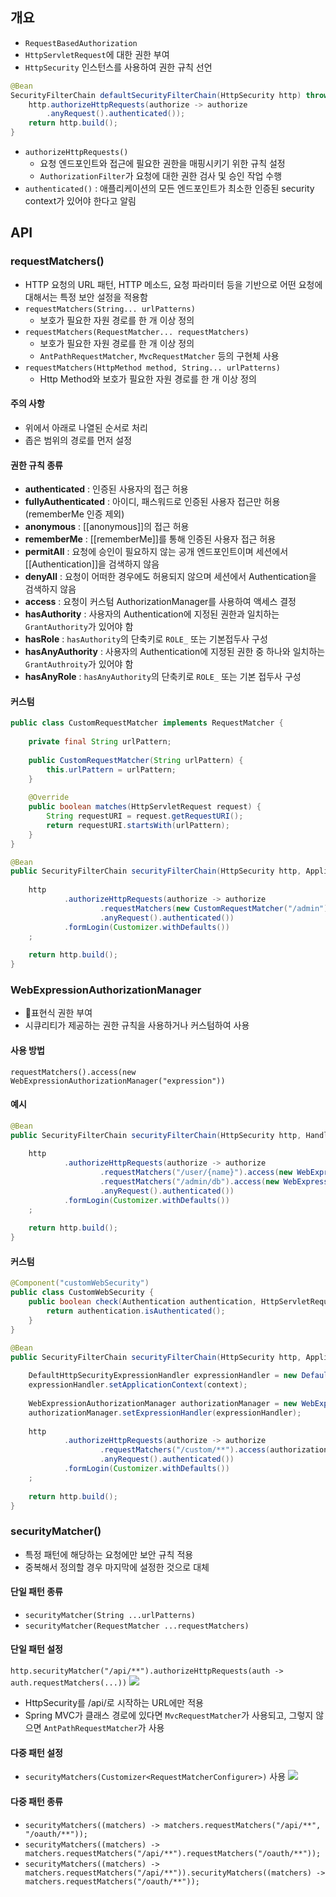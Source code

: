 ## 개요
- `RequestBasedAuthorization`
- `HttpServletRequest`에 대한 권한 부여
- `HttpSecurity` 인스턴스를 사용하여 권한 규칙 선언
```java
@Bean
SecurityFilterChain defaultSecurityFilterChain(HttpSecurity http) throws Exception {
	http.authorizeHttpRequests(authorize -> authorize
		.anyRequest().authenticated());
	return http.build();
}
```
- `authorizeHttpRequests()`
	- 요청 엔드포인트와 접근에 필요한 권한을 매핑시키기 위한 규칙 설정
	- `AuthorizationFilter`가 요청에 대한 권한 검사 및 승인 작업 수행
- `authenticated()` : 애플리케이션의 모든 엔드포인트가 최소한 인증된 security context가 있어야 한다고 알림
## API
### requestMatchers()
- HTTP 요청의 URL 패턴, HTTP 메소드, 요청 파라미터 등을 기반으로 어떤 요청에 대해서는 특정 보안 설정을 적용함
- `requestMatchers(String... urlPatterns)`
	- 보호가 필요한 자원 경로를 한 개 이상 정의
- `requestMatchers(RequestMatcher... requestMatchers)`
	- 보호가 필요한 자원 경로를 한 개 이상 정의
	- `AntPathRequestMatcher`, `MvcRequestMatcher` 등의 구현체 사용
- `requestMatchers(HttpMethod method, String... urlPatterns)`
	- Http Method와 보호가 필요한 자원 경로를 한 개 이상 정의
#### 주의 사항
- 위에서 아래로 나열된 순서로 처리
- 좁은 범위의 경로를 먼저 설정
#### 권한 규칙 종류
- **authenticated** : 인증된 사용자의 접근 허용
- **fullyAuthenticated** : 아이디, 패스워드로 인증된 사용자 접근만 허용 (rememberMe 인증 제외)
- **anonymous** : [[anonymous]]의 접근 허용
- **rememberMe** : [[rememberMe]]를 통해 인증된 사용자 접근 허용
- **permitAll** : 요청에 승인이 필요하지 않는 공개 엔드포인트이며 세션에서 [[Authentication]]을 검색하지 않음
- **denyAll** : 요청이 어떠한 경우에도 허용되지 않으며 세션에서 Authentication을 검색하지 않음
- **access** : 요청이 커스텀 AuthorizationManager를 사용하여 액세스 결정
- **hasAuthority** : 사용자의 Authentication에 지정된 권한과 일치하는 `GrantAuthority`가 있어야 함
- **hasRole** : `hasAuthority`의 단축키로 `ROLE_` 또는 기본접두사 구성
- **hasAnyAuthority** : 사용자의 Authentication에 지정된 권한 중 하나와 일치하는 `GrantAuthroity`가 있어야 함
- **hasAnyRole** : `hasAnyAuthority`의 단축키로 `ROLE_` 또는 기본 접두사 구성
#### 커스텀
```java
public class CustomRequestMatcher implements RequestMatcher {  
  
    private final String urlPattern;  
  
    public CustomRequestMatcher(String urlPattern) {  
        this.urlPattern = urlPattern;  
    }  
  
    @Override  
    public boolean matches(HttpServletRequest request) {  
        String requestURI = request.getRequestURI();  
        return requestURI.startsWith(urlPattern);  
    }  
}

@Bean  
public SecurityFilterChain securityFilterChain(HttpSecurity http, ApplicationContext context) throws Exception {  
  
    http  
            .authorizeHttpRequests(authorize -> authorize  
                    .requestMatchers(new CustomRequestMatcher("/admin")).hasAuthority("ROLE_ADMIN")  
                    .anyRequest().authenticated())  
            .formLogin(Customizer.withDefaults())  
    ;  
  
    return http.build();  
}
```
### WebExpressionAuthorizationManager
- 표현식 권한 부여
- 시큐리티가 제공하는 권한 규칙을 사용하거나 커스텀하여 사용
#### 사용 방법
`requestMatchers().access(new WebExpressionAuthorizationManager("expression"))`
#### 예시
```java
@Bean  
public SecurityFilterChain securityFilterChain(HttpSecurity http, HandlerMappingIntrospector introspector) throws Exception {  
  
    http  
            .authorizeHttpRequests(authorize -> authorize  
                    .requestMatchers("/user/{name}").access(new WebExpressionAuthorizationManager("#name == authentication.name"))  
                    .requestMatchers("/admin/db").access(new WebExpressionAuthorizationManager("hasAuthority('ROLE_DB') or hasAuthority('ROLE_ADMIN')"))  
                    .anyRequest().authenticated())  
            .formLogin(Customizer.withDefaults())  
    ;  
  
    return http.build();  
}
```
#### 커스텀
```java
@Component("customWebSecurity")  
public class CustomWebSecurity {  
    public boolean check(Authentication authentication, HttpServletRequest request) {  
        return authentication.isAuthenticated();  
    }  
}

@Bean  
public SecurityFilterChain securityFilterChain(HttpSecurity http, ApplicationContext context) throws Exception {  
  
    DefaultHttpSecurityExpressionHandler expressionHandler = new DefaultHttpSecurityExpressionHandler();  
    expressionHandler.setApplicationContext(context);  
  
    WebExpressionAuthorizationManager authorizationManager = new WebExpressionAuthorizationManager("@customWebSecurity.check(authentication, request)");  
    authorizationManager.setExpressionHandler(expressionHandler);  
  
    http  
            .authorizeHttpRequests(authorize -> authorize  
                    .requestMatchers("/custom/**").access(authorizationManager)  
                    .anyRequest().authenticated())  
            .formLogin(Customizer.withDefaults())  
    ;  
  
    return http.build();  
}
```
### securityMatcher()
- 특정 패턴에 해당하는 요청에만 보안 규칙 적용
- 중복해서 정의할 경우 마지막에 설정한 것으로 대체
#### 단일 패턴 종류
- `securityMatcher(String ...urlPatterns)`
- `securityMatcher(RequestMatcher ...requestMatchers)`
#### 단일 패턴 설정
`http.securityMatcher("/api/**").authorizeHttpRequests(auth -> auth.requestMatchers(...))`
![](https://i.imgur.com/gPup6jT.png)
- HttpSecurity를 /api/로 시작하는 URL에만 적용
- Spring MVC가 클래스 경로에 있다면 `MvcRequestMatcher`가 사용되고, 그렇지 않으면 `AntPathRequestMatcher`가 사용
#### 다중 패턴 설정
- `securityMatchers(Customizer<RequestMatcherConfigurer>)` 사용
![](https://i.imgur.com/2UTup3e.png)
#### 다중 패턴 종류
- `securityMatchers((matchers) -> matchers.requestMatchers("/api/**", "/oauth/**"));`
- `securityMatchers((matchers) -> matchers.requestMatchers("/api/**").requestMatchers("/oauth/**"));`
- `securityMatchers((matchers) -> matchers.requestMatchers("/api/**")).securityMatchers((matchers) -> matchers.requestMatchers("/oauth/**"));`